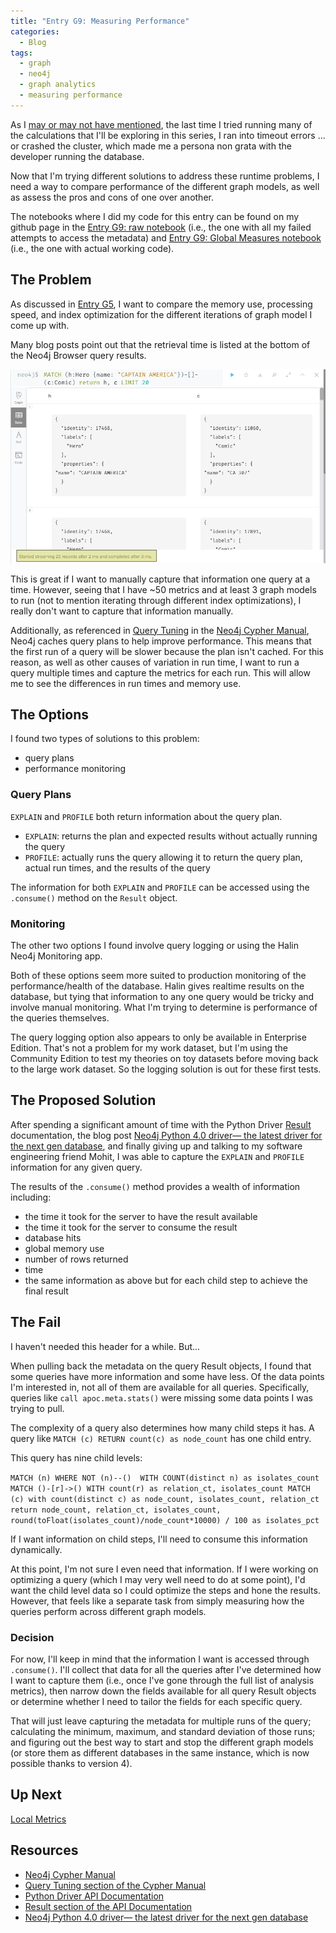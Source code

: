 ```yaml
---
title: "Entry G9: Measuring Performance"
categories:
  - Blog
tags:
  - graph
  - neo4j
  - graph analytics
  - measuring performance
---
```


As I [may or may not have mentioned](https://julielinx.github.io/blog/g05_project_bimodal/), the last time I tried running many of the calculations that I'll be exploring in this series, I ran into timeout errors ... or crashed the cluster, which made me a persona non grata with the developer running the database.

Now that I'm trying different solutions to address these runtime problems, I need a way to compare performance of the different graph models, as well as assess the pros and cons of one over another.

The notebooks where I did my code for this entry can be found on my github page in the [Entry G9: raw notebook](https://github.com/julielinx/datascience_diaries/blob/master/graph/09a_nb_raw_global_meastures_metrics.ipynb) (i.e., the one with all my failed attempts to access the metadata) and [Entry G9: Global Measures notebook](https://github.com/julielinx/datascience_diaries/blob/master/graph/09b_nb_global_measure_metrics.ipynb) (i.e., the one with actual working code).

## The Problem

As discussed in [Entry G5](https://julielinx.github.io/blog/g05_project_bimodal/), I want to compare the memory use, processing speed, and index optimization for the different iterations of graph model I come up with.

Many blog posts point out that the retrieval time is listed at the bottom of the Neo4j Browser query results.

<img src='https://github.com/julielinx/datascience_diaries/blob/master/graph/images/runtime_highlighted.png?raw=true'>

This is great if I want to manually capture that information one query at a time. However, seeing that I have ~50 metrics and at least 3 graph models to run (not to mention iterating through different index optimizations), I really don't want to capture that information manually.

Additionally, as referenced in [Query Tuning](https://neo4j.com/docs/cypher-manual/current/query-tuning/) in the [Neo4j Cypher Manual](https://neo4j.com/docs/cypher-manual/current/), Neo4j caches query plans to help improve performance. This means that the first run of a query will be slower because the plan isn't cached. For this reason, as well as other causes of variation in run time, I want to run a query multiple times and capture the metrics for each run. This will allow me to see the differences in run times and memory use.

## The Options

I found two types of solutions to this problem:

- query plans
- performance monitoring

### Query Plans

`EXPLAIN` and `PROFILE` both return information about the query plan.

- `EXPLAIN`: returns the plan and expected results without actually running the query
- `PROFILE`: actually runs the query allowing it to return the query plan, actual run times, and the results of the query

The information for both `EXPLAIN` and `PROFILE` can be accessed using the `.consume()` method on the `Result` object.

### Monitoring

The other two options I found involve query logging or using the Halin Neo4j Monitoring app. 

Both of these options seem more suited to production monitoring of the performance/health of the database. Halin gives realtime results on the database, but tying that information to any one query would be tricky and involve manual monitoring. What I'm trying to determine is performance of the queries themselves.

The query logging option also appears to only be available in Enterprise Edition. That's not a problem for my work dataset, but I'm using the Community Edition to test my theories on toy datasets before moving back to the large work dataset. So the logging solution is out for these first tests.

## The Proposed Solution

After spending a significant amount of time with the Python Driver [Result](https://neo4j.com/docs/api/python-driver/current/api.html#result) documentation, the blog post [Neo4j Python 4.0 driver— the latest driver for the next gen database](https://medium.com/neo4j/neo4j-python-4-0-driver-the-latest-driver-for-the-next-gen-database-a5be6ecd481f), and finally giving up and talking to my software engineering friend Mohit, I was able to capture the `EXPLAIN` and `PROFILE` information for any given query.

The results of the `.consume()` method provides a wealth of information including:

- the time it took for the server to have the result available
- the time it took for the server to consume the result
- database hits
- global memory use
- number of rows returned
- time
- the same information as above but for each child step to achieve the final result

## The Fail

I haven't needed this header for a while. But...

When pulling back the metadata on the query Result objects, I found that some queries have more information and some have less. Of the data points I'm interested in, not all of them are available for all queries. Specifically, queries like `call apoc.meta.stats()` were missing some data points I was trying to pull.

The complexity of a query also determines how many child steps it has. A query like `MATCH (c) RETURN count(c) as node_count` has one child entry. 

This query has nine child levels:

`MATCH (n) WHERE NOT (n)--() 
WITH COUNT(distinct n) as isolates_count
MATCH ()-[r]->()
WITH count(r) as relation_ct, isolates_count
MATCH (c)
with count(distinct c) as node_count, isolates_count, relation_ct
return node_count, relation_ct, isolates_count, round(toFloat(isolates_count)/node_count*10000) / 100 as isolates_pct`

If I want information on child steps, I'll need to consume this information dynamically.

At this point, I'm not sure I even need that information. If I were working on optimizing a query (which I may very well need to do at some point), I'd want the child level data so I could optimize the steps and hone the results. However, that feels like a separate task from simply measuring how the queries perform across different graph models.

### Decision

For now, I'll keep in mind that the information I want is accessed through `.consume()`. I'll collect that data for all the queries after I've determined how I want to capture them (i.e., once I've gone through the full list of analysis metrics), then narrow down the fields available for all query Result objects or determine whether I need to tailor the fields for each specific query.

That will just leave capturing the metadata for multiple runs of the query; calculating the minimum, maximum, and standard deviation of those runs; and figuring out the best way to start and stop the different graph models (or store them as different databases in the same instance, which is now possible thanks to version 4).

## Up Next

[Local Metrics](https://julielinx.github.io/blog/g010_local_metrics/)

## Resources

- [Neo4j Cypher Manual](https://neo4j.com/docs/cypher-manual/current/)
- [Query Tuning section of the Cypher Manual](https://neo4j.com/docs/cypher-manual/current/query-tuning/) 
- [Python Driver API Documentation](https://neo4j.com/docs/api/python-driver/current/api.html)
- [Result section of the API Documentation](https://neo4j.com/docs/api/python-driver/current/api.html#result)
- [Neo4j Python 4.0 driver— the latest driver for the next gen database](https://medium.com/neo4j/neo4j-python-4-0-driver-the-latest-driver-for-the-next-gen-database-a5be6ecd481f)
